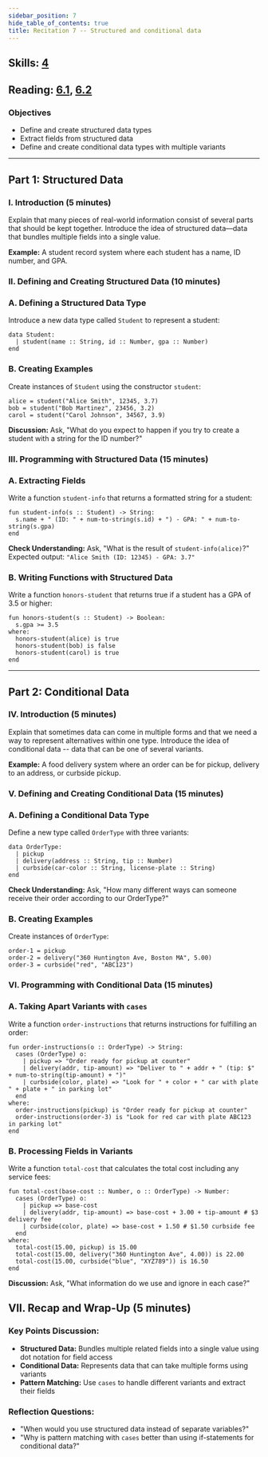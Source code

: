 ```yaml
---
sidebar_position: 7
hide_table_of_contents: true
title: Recitation 7 -- Structured and conditional data
---
```


## Skills: [4](/skills/#(4))

## Reading: [6.1](https://dcic-world.org/2024-09-03/intro-struct-data.html), [6.2](https://dcic-world.org/2024-09-03/Collections_of_Structured_Data.html)

### **Objectives**
- Define and create structured data types
- Extract fields from structured data
- Define and create conditional data types with multiple variants
---

## Part 1: Structured Data

### I. Introduction (5 minutes)
Explain that many pieces of real-world information consist of several parts that should be kept together. Introduce the idea of structured data—data that bundles multiple fields into a single value.

**Example:** A student record system where each student has a name, ID number, and GPA.

### II. Defining and Creating Structured Data (10 minutes)

### A. Defining a Structured Data Type
Introduce a new data type called `Student` to represent a student:

```pyret
data Student:
  | student(name :: String, id :: Number, gpa :: Number)
end
```

### B. Creating Examples
Create instances of `Student` using the constructor `student`:

```pyret
alice = student("Alice Smith", 12345, 3.7)
bob = student("Bob Martinez", 23456, 3.2)
carol = student("Carol Johnson", 34567, 3.9)
```

**Discussion:** Ask, "What do you expect to happen if you try to create a student with a string for the ID number?"

### III. Programming with Structured Data (15 minutes)

### A. Extracting Fields
Write a function `student-info` that returns a formatted string for a student:

```pyret
fun student-info(s :: Student) -> String:
  s.name + " (ID: " + num-to-string(s.id) + ") - GPA: " + num-to-string(s.gpa)
end
```

**Check Understanding:** Ask, "What is the result of `student-info(alice)`?"
Expected output: `"Alice Smith (ID: 12345) - GPA: 3.7"`

### B. Writing Functions with Structured Data
Write a function `honors-student` that returns true if a student has a GPA of 3.5 or higher:

```pyret
fun honors-student(s :: Student) -> Boolean:
  s.gpa >= 3.5
where:
  honors-student(alice) is true
  honors-student(bob) is false
  honors-student(carol) is true
end
```
---

## Part 2: Conditional Data

### IV. Introduction (5 minutes)
Explain that sometimes data can come in multiple forms and that we need a way to represent alternatives within one type. Introduce the idea of conditional data -- data that can be one of several variants.

**Example:** A food delivery system where an order can be for pickup, delivery to an address, or curbside pickup.

### V. Defining and Creating Conditional Data (15 minutes)

### A. Defining a Conditional Data Type
Define a new type called `OrderType` with three variants:

```pyret
data OrderType:
  | pickup
  | delivery(address :: String, tip :: Number)
  | curbside(car-color :: String, license-plate :: String)
end
```

**Check Understanding:** Ask, "How many different ways can someone receive their order according to our OrderType?"

### B. Creating Examples
Create instances of `OrderType`:

```pyret
order-1 = pickup
order-2 = delivery("360 Huntington Ave, Boston MA", 5.00)
order-3 = curbside("red", "ABC123")
```

### VI. Programming with Conditional Data (15 minutes)

### A. Taking Apart Variants with `cases`
Write a function `order-instructions` that returns instructions for fulfilling an order:

```pyret
fun order-instructions(o :: OrderType) -> String:
  cases (OrderType) o:
    | pickup => "Order ready for pickup at counter"
    | delivery(addr, tip-amount) => "Deliver to " + addr + " (tip: $" + num-to-string(tip-amount) + ")"
    | curbside(color, plate) => "Look for " + color + " car with plate " + plate + " in parking lot"
  end
where:
  order-instructions(pickup) is "Order ready for pickup at counter"
  order-instructions(order-3) is "Look for red car with plate ABC123 in parking lot"
end
```

### B. Processing Fields in Variants
Write a function `total-cost` that calculates the total cost including any service fees:

```pyret
fun total-cost(base-cost :: Number, o :: OrderType) -> Number:
  cases (OrderType) o:
    | pickup => base-cost
    | delivery(addr, tip-amount) => base-cost + 3.00 + tip-amount # $3 delivery fee
    | curbside(color, plate) => base-cost + 1.50 # $1.50 curbside fee
  end
where:
  total-cost(15.00, pickup) is 15.00
  total-cost(15.00, delivery("360 Huntington Ave", 4.00)) is 22.00
  total-cost(15.00, curbside("blue", "XYZ789")) is 16.50
end
```

**Discussion:** Ask, "What information do we use and ignore in each case?"

## VII. Recap and Wrap-Up (5 minutes)

### Key Points Discussion:
- **Structured Data:** Bundles multiple related fields into a single value using dot notation for field access
- **Conditional Data:** Represents data that can take multiple forms using variants
- **Pattern Matching:** Use `cases` to handle different variants and extract their fields

### Reflection Questions:
- "When would you use structured data instead of separate variables?"
- "Why is pattern matching with `cases` better than using if-statements for conditional data?"